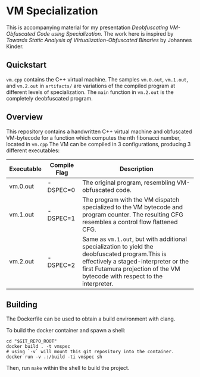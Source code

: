 # VM Specialization

This is accompanying material for my presentation _Deobfuscating VM-Obfuscated Code using Specialization_. The work here
is inspired by _Towards Static Analysis of Virtualization-Obfuscated Binaries_ by Johannes Kinder.

## Quickstart

`vm.cpp` contains the C++ virtual machine. The samples `vm.0.out`, `vm.1.out`, and `vm.2.out` in `artifacts/` are
variations of the compiled program at different levels of specialization. The `main` function in `vm.2.out` is the
completely deobfuscated program.

## Overview

This repository contains a handwritten C++ virtual machine and obfuscated VM-bytecode for a function which computes the
nth fibonacci number, located in `vm.cpp`
The VM can be compiled in 3 configurations, producing 3 different executables:

| Executable | Compile Flag | Description                                                                                                                                                                                                            |
|------------|--------------|------------------------------------------------------------------------------------------------------------------------------------------------------------------------------------------------------------------------|
| vm.0.out   | -DSPEC=0     | The original program, resembling VM-obfuscated code.                                                                                                                                                                   |
| vm.1.out   | -DSPEC=1     | The program with the VM dispatch specialized to the VM bytecode and program counter. The resulting CFG resembles a control flow flattened CFG.                                                                         |
| vm.2.out   | -DSPEC=2     | Same as `vm.1.out`, but with additional specialization to yield the deobfuscated program.This is effectively a staged-interpreter or the first Futamura projection of the VM bytecode with respect to the interpreter. |

## Building

The Dockerfile can be used to obtain a build environment with clang.

To build the docker container and spawn a shell:

```
cd "$GIT_REPO_ROOT"
docker build . -t vmspec
# using `-v` will mount this git repository into the container.
docker run -v .:/build -ti vmspec sh
```

Then, run `make` within the shell to build the project.
